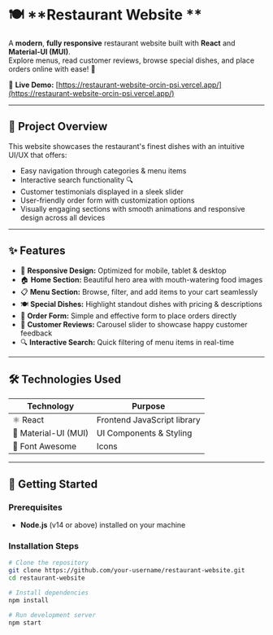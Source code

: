 # 🍽️ **Restaurant Website **

A **modern**, **fully responsive** restaurant website built with **React** and **Material-UI (MUI)**.  
Explore menus, read customer reviews, browse special dishes, and place orders online with ease! 🎉

🔗 **Live Demo:** [https://restaurant-website-orcin-psi.vercel.app/](https://restaurant-website-orcin-psi.vercel.app/)

---

## 📖 **Project Overview**

This website showcases the restaurant's finest dishes with an intuitive UI/UX that offers:

- Easy navigation through categories & menu items  
- Interactive search functionality 🔍  
- Customer testimonials displayed in a sleek slider  
- User-friendly order form with customization options  
- Visually engaging sections with smooth animations and responsive design across all devices

---

## ✨ **Features**

- 🚀 **Responsive Design:** Optimized for mobile, tablet & desktop  
- 🏠 **Home Section:** Beautiful hero area with mouth-watering food images  
- 📋 **Menu Section:** Browse, filter, and add items to your cart seamlessly  
- 🍽️ **Special Dishes:** Highlight standout dishes with pricing & descriptions  
- 📝 **Order Form:** Simple and effective form to place orders directly  
- 💬 **Customer Reviews:** Carousel slider to showcase happy customer feedback  
- 🔍 **Interactive Search:** Quick filtering of menu items in real-time  

---

## 🛠️ **Technologies Used**

| Technology        | Purpose                          |
|-------------------|----------------------------------|
| ⚛️ React             | Frontend JavaScript library  |
| 🎨 Material-UI (MUI) | UI Components & Styling      |
| 🔣 Font Awesome      | Icons                        |

---

## 🚀 **Getting Started**

### Prerequisites

- **Node.js** (v14 or above) installed on your machine

### Installation Steps

```bash
# Clone the repository
git clone https://github.com/your-username/restaurant-website.git
cd restaurant-website

# Install dependencies
npm install

# Run development server
npm start
